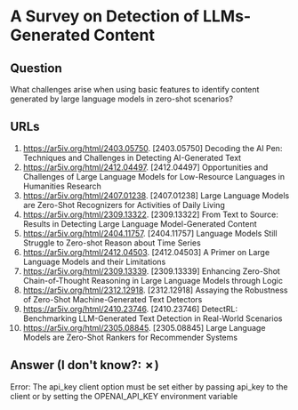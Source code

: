 # A Survey on Detection of LLMs-Generated Content

## Question

What challenges arise when using basic features to identify content generated by large language models in zero-shot scenarios?

## URLs

1. https://ar5iv.org/html/2403.05750. [2403.05750] Decoding the AI Pen: Techniques and Challenges in Detecting AI-Generated Text
2. https://ar5iv.org/html/2412.04497. [2412.04497] Opportunities and Challenges of Large Language Models for Low-Resource Languages in Humanities Research
3. https://ar5iv.org/html/2407.01238. [2407.01238] Large Language Models are Zero-Shot Recognizers for Activities of Daily Living
4. https://ar5iv.org/html/2309.13322. [2309.13322] From Text to Source: Results in Detecting Large Language Model-Generated Content
5. https://ar5iv.org/html/2404.11757. [2404.11757] Language Models Still Struggle to Zero-shot Reason about Time Series
6. https://ar5iv.org/html/2412.04503. [2412.04503] A Primer on Large Language Models and their Limitations
7. https://ar5iv.org/html/2309.13339. [2309.13339] Enhancing Zero-Shot Chain-of-Thought Reasoning in Large Language Models through Logic
8. https://ar5iv.org/html/2312.12918. [2312.12918] Assaying the Robustness of Zero-Shot Machine-Generated Text Detectors
9. https://ar5iv.org/html/2410.23746. [2410.23746] DetectRL: Benchmarking LLM-Generated Text Detection in Real-World Scenarios
10. https://ar5iv.org/html/2305.08845. [2305.08845] Large Language Models are Zero-Shot Rankers for Recommender Systems

## Answer (I don't know?: ✗)

Error: The api_key client option must be set either by passing api_key to the client or by setting the OPENAI_API_KEY environment variable